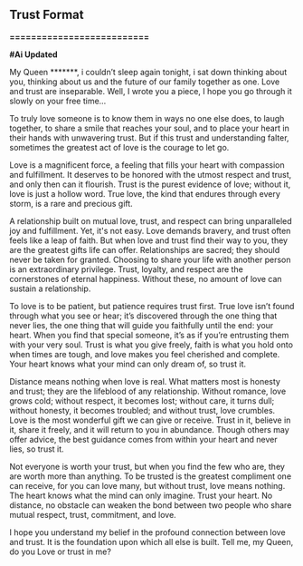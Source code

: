 ## Trust Format 
**==========================**

**#Ai Updated**

My Queen *******, i couldn’t sleep again tonight, i sat down thinking about you, thinking about us and the future of our family together as one. Love and trust are inseparable. Well, I wrote you a piece, I hope you go through it slowly on your free time… 

To truly love someone is to know them in ways no one else does, to laugh together, to share a smile that reaches your soul, and to place your heart in their hands with unwavering trust. But if this trust and understanding falter, sometimes the greatest act of love is the courage to let go.

Love is a magnificent force, a feeling that fills your heart with compassion and fulfillment. It deserves to be honored with the utmost respect and trust, and only then can it flourish. Trust is the purest evidence of love; without it, love is just a hollow word. True love, the kind that endures through every storm, is a rare and precious gift.

A relationship built on mutual love, trust, and respect can bring unparalleled joy and fulfillment. Yet, it's not easy. Love demands bravery, and trust often feels like a leap of faith. But when love and trust find their way to you, they are the greatest gifts life can offer. Relationships are sacred; they should never be taken for granted. Choosing to share your life with another person is an extraordinary privilege. Trust, loyalty, and respect are the cornerstones of eternal happiness. Without these, no amount of love can sustain a relationship.

To love is to be patient, but patience requires trust first. True love isn’t found through what you see or hear; it’s discovered through the one thing that never lies, the one thing that will guide you faithfully until the end: your heart. When you find that special someone, it’s as if you’re entrusting them with your very soul. Trust is what you give freely, faith is what you hold onto when times are tough, and love makes you feel cherished and complete. Your heart knows what your mind can only dream of, so trust it.

Distance means nothing when love is real. What matters most is honesty and trust; they are the lifeblood of any relationship. Without romance, love grows cold; without respect, it becomes lost; without care, it turns dull; without honesty, it becomes troubled; and without trust, love crumbles. Love is the most wonderful gift we can give or receive. Trust in it, believe in it, share it freely, and it will return to you in abundance. Though others may offer advice, the best guidance comes from within your heart and never lies, so trust it.

Not everyone is worth your trust, but when you find the few who are, they are worth more than anything. To be trusted is the greatest compliment one can receive, for you can love many, but without trust, love means nothing. The heart knows what the mind can only imagine. Trust your heart. No distance, no obstacle can weaken the bond between two people who share mutual respect, trust, commitment, and love.

I hope you understand my belief in the profound connection between love and trust. It is the foundation upon which all else is built. Tell me, my Queen, do you Love or trust in me?